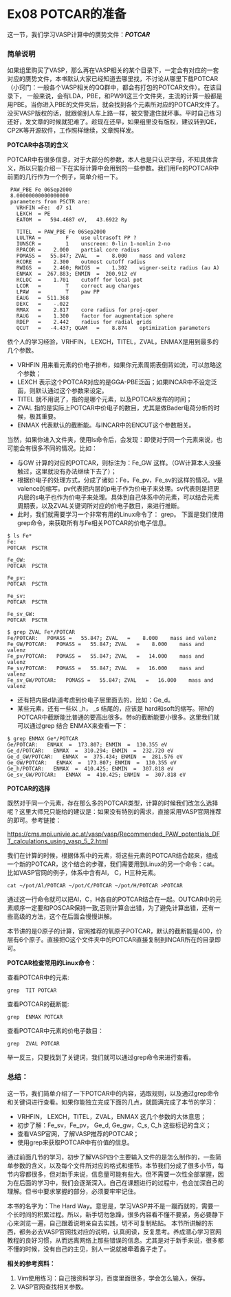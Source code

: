 # Ex08 POTCAR的准备

这一节，我们学习VASP计算中的赝势文件：***POTCAR***

### 简单说明

如果组里购买了VASP，那么再在VASP相关的某个目录下，一定会有对应的一套对应的赝势文件，本书默认大家已经知道去哪里找，不讨论从哪里下载POTCAR（小窍门：一般各个VASP相关的QQ群中，都会有打包的POTCAR文件）。在该目录下， 一般来说，会有LDA，PBE，和PW91这三个文件夹，主流的计算一般都是用PBE。当你进入PBE的文件夹后，就会找到各个元素所对应的POTCAR文件了。没买VASP版权的话，就跟偷别人车上路一样，被交警逮住就坏事。平时自己练习还好，发文章的时候就犯难了。趁现在还早，如果组里没有版权，建议转到QE，CP2K等开源软件，工作照样继续，文章照样发。

**POTCAR中各项的含义**

POTCAR中有很多信息，对于大部分的参数，本人也是只认识字母，不知具体含义，所以只能介绍一下在实际计算中会用到的一些参数。我们用Fe的POTCAR中前面的几行作为一个例子，简单介绍一下。

```
 PAW_PBE Fe 06Sep2000
 8.00000000000000000
 parameters from PSCTR are:
   VRHFIN =Fe:  d7 s1
   LEXCH  = PE
   EATOM  =   594.4687 eV,   43.6922 Ry

   TITEL  = PAW_PBE Fe 06Sep2000
   LULTRA =        F    use ultrasoft PP ?
   IUNSCR =        1    unscreen: 0-lin 1-nonlin 2-no
   RPACOR =    2.000    partial core radius
   POMASS =   55.847; ZVAL   =    8.000    mass and valenz
   RCORE  =    2.300    outmost cutoff radius
   RWIGS  =    2.460; RWIGS  =    1.302    wigner-seitz radius (au A)
   ENMAX  =  267.883; ENMIN  =  200.912 eV
   RCLOC  =    1.701    cutoff for local pot
   LCOR   =        T    correct aug charges
   LPAW   =        T    paw PP
   EAUG   =  511.368
   DEXC   =    -.022
   RMAX   =    2.817    core radius for proj-oper
   RAUG   =    1.300    factor for augmentation sphere
   RDEP   =    2.442    radius for radial grids
   QCUT   =   -4.437; QGAM   =    8.874    optimization parameters
```

依个人的学习经验，VRHFIN， LEXCH，TITEL，ZVAL，ENMAX是用到最多的几个参数。

* VRHFIN 用来看元素的价电子排布，如果你元素周期表倒背如流，可以忽略这个参数；
* LEXCH 表示这个POTCAR对应的是GGA-PBE泛函；如果INCAR中不设定泛函，则默认通过这个参数来设定。
* TITEL 就不用说了，指的是哪个元素，以及POTCAR发布的时间；
* ZVAL 指的是实际上POTCAR中价电子的数目，尤其是做Bader电荷分析的时候，极其重要。
* ENMAX 代表默认的截断能。与INCAR中的ENCUT这个参数相关。

当然，如果你进入文件夹，使用ls命令后，会发现：即使对于同一个元素来说，也可能会有很多不同的情况。比如：

* 与GW 计算的对应的POTCAR，则标注为：Fe_GW 这样。（GW计算本人没接触过，这里就没有办法继续下去了）；
* 根据价电子的处理方式，分成了诸如：Fe，Fe_pv，Fe_sv的这样的情况。v是valence的缩写。pv代表把内层的p电子作为价电子来处理。sv代表则是把更内层的s电子也作为价电子来处理。具体到自己体系中的元素，可以结合元素周期表，以及ZVAL关键词所对应的价电子数目，来进行推断。
* 此时，我们就需要学习一个非常有用的Linux命令了： grep。 下面是我们使用grep命令，来获取所有与Fe相关POTCAR的价电子信息。

```
$ ls Fe*
Fe:
POTCAR  PSCTR

Fe_GW:
POTCAR  PSCTR

Fe_pv:
POTCAR  PSCTR

Fe_sv:
POTCAR  PSCTR

Fe_sv_GW:
POTCAR  PSCTR

$ grep ZVAL Fe*/POTCAR
Fe/POTCAR:   POMASS =   55.847; ZVAL   =    8.000    mass and valenz
Fe_GW/POTCAR:   POMASS =   55.847; ZVAL   =    8.000    mass and valenz
Fe_pv/POTCAR:   POMASS =   55.847; ZVAL   =   14.000    mass and valenz
Fe_sv/POTCAR:   POMASS =   55.847; ZVAL   =   16.000    mass and valenz
Fe_sv_GW/POTCAR:   POMASS =   55.847; ZVAL   =   16.000    mass and valenz
```

* 还有把内层d轨道考虑到价电子层里面去的，比如：Ge_d。
* 某些元素，还有一些以 _h， _s 结尾的，应该是 hard和soft的缩写。带h的POTCAR中截断能比普通的要高出很多。带s的截断能要小很多。这里我们就可以通过grep 结合 ENMAX来查看一下：

```
$ grep ENMAX Ge*/POTCAR
Ge/POTCAR:   ENMAX  =  173.807; ENMIN  =  130.355 eV
Ge_d/POTCAR:   ENMAX  =  310.294; ENMIN  =  232.720 eV
Ge_d_GW/POTCAR:   ENMAX  =  375.434; ENMIN  =  281.576 eV
Ge_GW/POTCAR:   ENMAX  =  173.807; ENMIN  =  130.355 eV
Ge_h/POTCAR:   ENMAX  =  410.425; ENMIN  =  307.818 eV
Ge_sv_GW/POTCAR:   ENMAX  =  410.425; ENMIN  =  307.818 eV
```



**POTCAR的选择**

既然对于同一个元素，存在那么多的POTCAR类型，计算的时候我们改怎么选择呢？这里大师兄只能给的建议是：如果没有特别的需求，直接采用VASP官网推荐的即可。参考链接：

https://cms.mpi.univie.ac.at/vasp/vasp/Recommended_PAW_potentials_DFT_calculations_using_vasp_5_2.html

我们在计算的时候，根据体系中的元素，将这些元素的POTCAR结合起来，组成一个新的POTCAR，这个结合的步骤，我们需要用到Linux的另一个命令：cat。比如VASP官网的例子，体系中含有Al， C，H三种元素。

```
cat ~/pot/Al/POTCAR ~/pot/C/POTCAR ~/pot/H/POTCAR >POTCAR
```

通过这一行命令就可以把Al，C，H各自的POTCAR结合在一起。OUTCAR中的元素顺序一定要和POSCAR保持一致,否则计算会出错，为了避免计算出错，还有一些高级的方法，这个在后面会慢慢讲解。

本节讲的是O原子的计算，官网推荐的氧原子POTCAR，默认的截断能是400，价层有6个原子。直接把O这个文件夹中的POTCAR直接复制到INCAR所在的目录即可。



**POTCAR检查常用的Linux命令：**

查看POTCAR中的元素:  

```
grep  TIT POTCAR
```

查看POTCAR的截断能: 

```
grep  ENMAX POTCAR
```

查看POTCAR中元素的价电子数目：

```
grep  ZVAL POTCAR
```

举一反三，只要找到了关键词，我们就可以通过grep命令来进行查看。



### 总结：

这一节，我们简单介绍了一下POTCAR中的内容，选取规则，以及通过grep命令和关键词进行查看。如果你能独立完成下面的几点，就圆满完成了本节的学习：

* VRHFIN， LEXCH，TITEL，ZVAL，ENMAX 这几个参数的大体意思；
* 初步了解：Fe_sv，Fe_pv， Ge_d,  Ge_gw，C_s, C_h 这些标记的含义；
* 查看VASP官网，了解VASP推荐的POTCAR；
* 使用grep来获取POTCAR中有价值的信息。



通过前面几节的学习，初步了解VASP四个主要输入文件的是怎么制作的，一些简单参数的含义，以及每个文件所对应的格式和细节。本节我们分成了很多小节，每节内容都很多，但对新手来说，信息量可能有些大。但不需要一次性全部掌握，因为在后面的学习中，我们会逐渐深入。自己在课题进行的过程中，也会加深自己的理解。但书中要求掌握的部分，必须要牢牢记住。

本书的名字为：The Hard Way。意思是，学习VASP并不是一蹴而就的，需要一个长时间的积累过程。所以，新手切勿急躁，很多内容看不懂不要紧，务必要静下心来浏览一遍，自己跟着说明亲自去实践，切不可复制粘贴。 本节所讲解的东西，都务必去VASP官网找对应的说明，认真阅读，反复思考。养成潜心学习官网教程的良好习惯，从而远离网络上那些错误的信息。尤其是对于新手来说，很多都不懂的时候，没有自己的主见，别人一说就被牵着鼻子走了。

**相关的参考资料：**

1. Vim使用练习：自己搜资料学习，百度里面很多，学会怎么输入，保存。
2. VASP官网查找相关参数。

